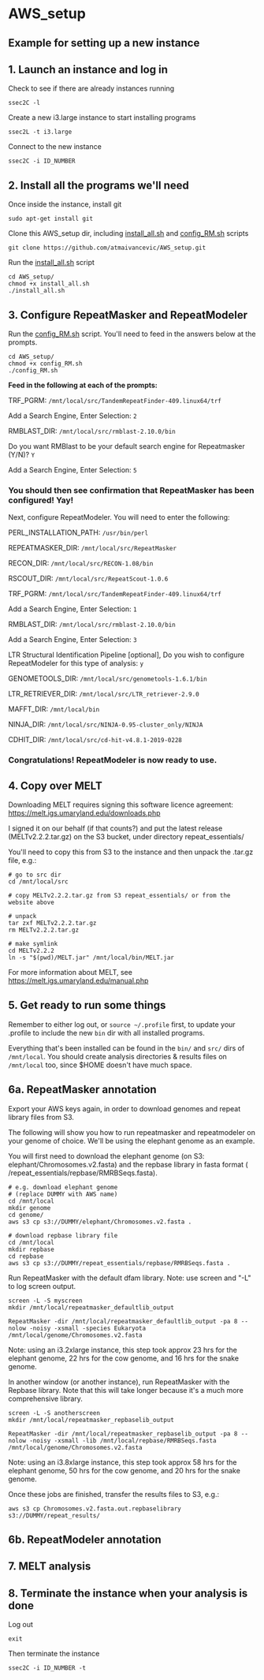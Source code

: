 # AWS_setup

## Example for setting up a new instance

## 1. Launch an instance and log in

Check to see if there are already instances running

```
ssec2C -l
```

Create a new i3.large instance to start installing programs

```
ssec2L -t i3.large
```

Connect to the new instance

```
ssec2C -i ID_NUMBER
```

## 2. Install all the programs we'll need

Once inside the instance, install git

```
sudo apt-get install git
```

Clone this AWS_setup dir, including [install_all.sh](install_all.sh) and [config_RM.sh](config_RM.sh) scripts

```
git clone https://github.com/atmaivancevic/AWS_setup.git
```

Run the [install_all.sh](install_all.sh) script

```
cd AWS_setup/
chmod +x install_all.sh 
./install_all.sh 
```

## 3. Configure RepeatMasker and RepeatModeler

Run the [config_RM.sh](config_RM.sh) script. You'll need to feed in the answers below at the prompts. 

```
cd AWS_setup/
chmod +x config_RM.sh 
./config_RM.sh 
```

**Feed in the following at each of the prompts:**

TRF_PGRM: `/mnt/local/src/TandemRepeatFinder-409.linux64/trf`

Add a Search Engine, Enter Selection: `2`

RMBLAST_DIR: `/mnt/local/src/rmblast-2.10.0/bin`

Do you want RMBlast to be your default search engine for Repeatmasker (Y/N)? `Y`

Add a Search Engine, Enter Selection: `5`

### You should then see confirmation that RepeatMasker has been configured! Yay!

Next, configure RepeatModeler. You will need to enter the following:

PERL_INSTALLATION_PATH: `/usr/bin/perl`

REPEATMASKER_DIR: `/mnt/local/src/RepeatMasker`

RECON_DIR: `/mnt/local/src/RECON-1.08/bin`

RSCOUT_DIR: `/mnt/local/src/RepeatScout-1.0.6`

TRF_PGRM: `/mnt/local/src/TandemRepeatFinder-409.linux64/trf`

Add a Search Engine, Enter Selection: `1`

RMBLAST_DIR: `/mnt/local/src/rmblast-2.10.0/bin`

Add a Search Engine, Enter Selection: `3`

LTR Structural Identification Pipeline [optional], Do you wish to configure RepeatModeler for this type of analysis: `y`

GENOMETOOLS_DIR: `/mnt/local/src/genometools-1.6.1/bin`

LTR_RETRIEVER_DIR: `/mnt/local/src/LTR_retriever-2.9.0`

MAFFT_DIR: `/mnt/local/bin`

NINJA_DIR: `/mnt/local/src/NINJA-0.95-cluster_only/NINJA`

CDHIT_DIR: `/mnt/local/src/cd-hit-v4.8.1-2019-0228`

### Congratulations!  RepeatModeler is now ready to use.

## 4. Copy over MELT

Downloading MELT requires signing this software licence agreement: https://melt.igs.umaryland.edu/downloads.php

I signed it on our behalf (if that counts?) and put the latest release (MELTv2.2.2.tar.gz) on the S3 bucket, under directory repeat_essentials/ 

You'll need to copy this from S3 to the instance and then unpack the .tar.gz file, e.g.:

```
# go to src dir
cd /mnt/local/src

# copy MELTv2.2.2.tar.gz from S3 repeat_essentials/ or from the website above

# unpack
tar zxf MELTv2.2.2.tar.gz
rm MELTv2.2.2.tar.gz

# make symlink
cd MELTv2.2.2
ln -s "$(pwd)/MELT.jar" /mnt/local/bin/MELT.jar
```

For more information about MELT, see https://melt.igs.umaryland.edu/manual.php

## 5. Get ready to run some things

Remember to either log out, or `source ~/.profile` first, to update your .profile to include the new `bin` dir with all installed programs. 

Everything that's been installed can be found in the `bin/` and `src/` dirs of `/mnt/local`. You should create analysis directories & results files on `/mnt/local` too, since $HOME doesn't have much space. 

## 6a. RepeatMasker annotation

Export your AWS keys again, in order to download genomes and repeat library files from S3.

The following will show you how to run repeatmasker and repeatmodeler on your genome of choice. We'll be using the elephant genome as an example.

You will first need to download the elephant genome (on S3: elephant/Chromosomes.v2.fasta) and the repbase library in fasta format ( /repeat_essentials/repbase/RMRBSeqs.fasta). 

```
# e.g. download elephant genome
# (replace DUMMY with AWS name)
cd /mnt/local
mkdir genome
cd genome/
aws s3 cp s3://DUMMY/elephant/Chromosomes.v2.fasta .

# download repbase library file
cd /mnt/local
mkdir repbase
cd repbase
aws s3 cp s3://DUMMY/repeat_essentials/repbase/RMRBSeqs.fasta .
``` 

Run RepeatMasker with the default dfam library. Note: use screen and "-L" to log screen output. 
```
screen -L -S myscreen
mkdir /mnt/local/repeatmasker_defaultlib_output

RepeatMasker -dir /mnt/local/repeatmasker_defaultlib_output -pa 8 --nolow -noisy -xsmall -species Eukaryota /mnt/local/genome/Chromosomes.v2.fasta
```

Note: using an i3.2xlarge instance, this step took approx 23 hrs for the elephant genome, 22 hrs for the cow genome, and 16 hrs for the snake genome.

In another window (or another instance), run RepeatMasker with the Repbase library. Note that this will take longer because it's a much more comprehensive  library. 
```
screen -L -S anotherscreen
mkdir /mnt/local/repeatmasker_repbaselib_output

RepeatMasker -dir /mnt/local/repeatmasker_repbaselib_output -pa 8 --nolow -noisy -xsmall -lib /mnt/local/repbase/RMRBSeqs.fasta /mnt/local/genome/Chromosomes.v2.fasta
```

Note: using an i3.8xlarge instance, this step took approx 58 hrs for the elephant genome, 50 hrs for the cow genome, and 20 hrs for the snake genome.

Once these jobs are finished, transfer the results files to S3, e.g.:
```
aws s3 cp Chromosomes.v2.fasta.out.repbaselibrary s3://DUMMY/repeat_results/
```

## 6b. RepeatModeler annotation

## 7. MELT analysis

## 8. Terminate the instance when your analysis is done

Log out

```
exit
```

Then terminate the instance

```
ssec2C -i ID_NUMBER -t
```





